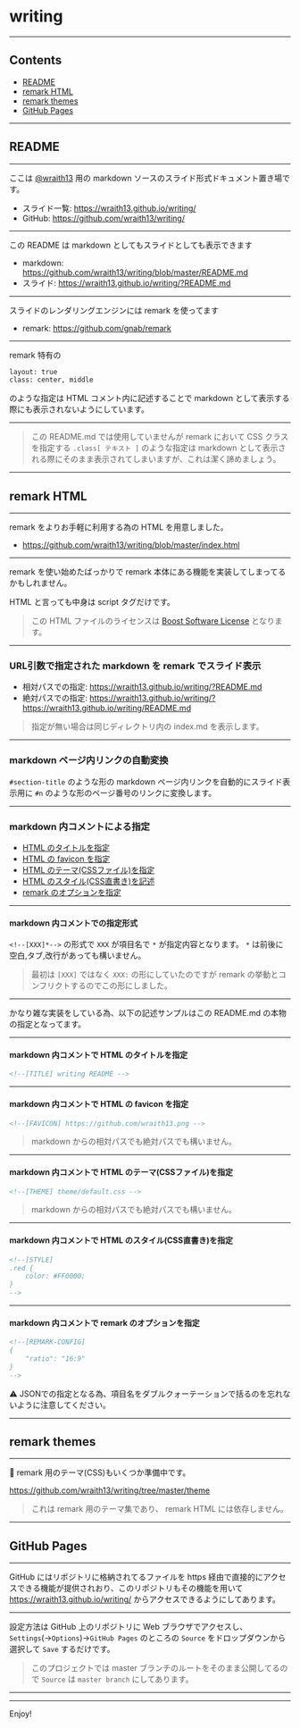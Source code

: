 <!--
class: center, middle
-->

# writing

---

## Contents

- [README](#readme)
- [remark HTML](#remark-html)
- [remark themes](#remark-themes)
- [GitHub Pages](#github-pages)

---

<!--
layout: true
-->

## README

---

ここは [@wraith13](https://wraith13.github.io/writing/?wraith13.md) 用の markdown ソースのスライド形式ドキュメント置き場です。

- スライド一覧: <https://wraith13.github.io/writing/>
- GitHub: <https://github.com/wraith13/writing/>

---

この README は markdown としてもスライドとしても表示できます

- markdown: <https://github.com/wraith13/writing/blob/master/README.md>
- スライド: <https://wraith13.github.io/writing/?README.md>

---

スライドのレンダリングエンジンには remark を使ってます

- remark: <https://github.com/gnab/remark>

---

remark 特有の

```html
layout: true
class: center, middle
```

のような指定は HTML コメント内に記述することで markdown として表示する際にも表示されないようにしています。

---

> この README.md では使用していませんが remark において CSS クラスを指定する `.class[ テキスト ]` のような指定は markdown として表示される際にそのまま表示されてしまいますが、これは潔く諦めましょう。

---
<!--
   layout:    true   
-->

## remark HTML

---

remark をよりお手軽に利用する為の HTML を用意しました。

- <https://github.com/wraith13/writing/blob/master/index.html>

---

remark を使い始めたばっかりで remark 本体にある機能を実装してしまってるかもしれません。

HTML と言っても中身は script タグだけです。

> この HTML ファイルのライセンスは [Boost Software License](http://www.boost.org/LICENSE_1_0.txt) となります。

---

### URL引数で指定された markdown を remark でスライド表示

- 相対パスでの指定: <https://wraith13.github.io/writing/?README.md>
- 絶対パスでの指定: <https://wraith13.github.io/writing/?https://wraith13.github.io/writing/README.md>

> 指定が無い場合は同じディレクトリ内の index.md を表示します。

---

### markdown ページ内リンクの自動変換

`#section-title` のような形の markdown ページ内リンクを自動的にスライド表示用に `#n` のような形のページ番号のリンクに変換します。

---

### markdown 内コメントによる指定

- [HTML のタイトルを指定](#markdown-内コメントで-html-のタイトルを指定)
- [HTML の favicon を指定](#markdown-内コメントで-html-の-favicon-を指定)
- [HTML のテーマ(CSSファイル)を指定](#markdown-内コメントで-html-のテーマcssファイルを指定)
- [HTML のスタイル(CSS直書き)を記述](#markdown-内コメントで-html-のスタイルcss直書きを指定)
- [remark のオプションを指定](#markdown-内コメントで-remark-のオプションを指定)

---

#### markdown 内コメントでの指定形式

`<!--[XXX]*-->` の形式で `XXX` が項目名で `*` が指定内容となります。 `*` は前後に空白,タブ,改行があっても構いません。

> 最初は `[XXX]` ではなく `XXX:` の形にしていたのですが remark の挙動とコンフリクトするのでこの形にしました。

---

かなり雑な実装をしている為、以下の記述サンプルはこの README.md の本物の指定となってます。

---

#### markdown 内コメントで HTML のタイトルを指定

```html
<!--[TITLE] writing README -->
```

---

#### markdown 内コメントで HTML の favicon を指定

```html
<!--[FAVICON] https://github.com/wraith13.png -->
```

> markdown からの相対パスでも絶対パスでも構いません。

---

#### markdown 内コメントで HTML のテーマ(CSSファイル)を指定

```html
<!--[THEME] theme/default.css -->
```

> markdown からの相対パスでも絶対パスでも構いません。

---

#### markdown 内コメントで HTML のスタイル(CSS直書き)を指定

```html
<!--[STYLE]
.red {
    color: #FF0000;
}
-->
```

---

#### markdown 内コメントで remark のオプションを指定

```html
<!--[REMARK-CONFIG]
{
    "ratio": "16:9"
}
-->
```

⚠ JSONでの指定となる為、項目名をダブルクォーテーションで括るのを忘れないように注意してください。

---

<!--
layout: true
-->

## remark themes

---

🚧 remark 用のテーマ(CSS)もいくつか準備中です。

<https://github.com/wraith13/writing/tree/master/theme>

> これは remark 用のテーマ集であり、 remark HTML には依存しません。

---

<!--
layout: true
-->

## GitHub Pages

---

GitHub にはリポジトリに格納されてるファイルを https 経由で直接的にアクセスできる機能が提供されおり、このリポジトリもその機能を用いて <https://wraith13.github.io/writing/> からアクセスできるようにしてあります。

---

設定方法は GitHub 上のリポジトリに Web ブラウザでアクセスし、 `Settings`(→`Options`)→`GitHub Pages` のところの `Source` をドロップダウンから選択して `Save` するだけです。

> このプロジェクトでは master ブランチのルートをそのまま公開してるので `Source` は `master branch` にしてあります。

---

<!--
layout: true
-->

---

<!--
class: center, middle
-->

Enjoy!
